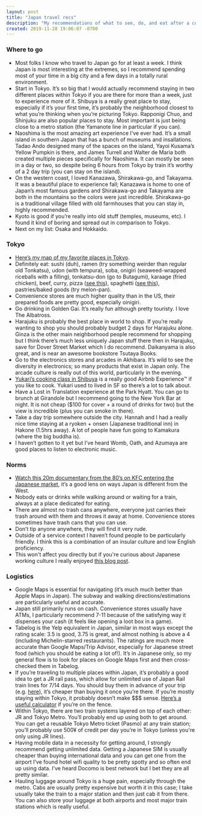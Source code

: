 ```yaml
---
layout: post
title: "Japan travel recs"
description: "My recommendations of what to see, do, and eat after a couple trips to Japan."
created: 2019-11-28 19:06:07 -0700
---
```

### Where to go

* Most folks I know who travel to Japan go for at least a week. I think Japan is most interesting at the extremes, so I recommend spending most of your time in a big city and a few days in a totally rural environment.
* Start in Tokyo. It’s so big that I would actually recommend staying in two different places within Tokyo if you are there for more than a week, just to experience more of it. Shibuya is a really great place to stay, especially if it’s your first time, it’s probably the neighborhood closest to what you’re thinking when you’re picturing Tokyo. Rapponigi  Chuo, and Shinjuku are also popular places to stay. Most important is just being close to a metro station (the Yamanote line in particular if you can).
* Naoshima is the most amazing art experience I’ve ever had. It’s a small island in southern Japan that has a bunch of museums and insallations. Tadao Ando designed many of the spaces on the island, Yayoi Kusama’s Yellow Pumpkin is there, and James Turrell and Walter de Maria both created multiple pieces specifically for Naoshima. It can mostly be seen in a day or two, so despite being 6 hours from Tokyo by train it’s worthy of a 2 day trip (you can stay on the island).
* On the western coast, I loved Kanazawa, Shirakawa-go, and Takayama. It was a beautiful place to experience fall; Kanazawa is home to one of Japan’s most famous gardens and Shirakawa-go and Takayama are both in the mountains so the colors were just incredible. Shirakawa-go is a traditional village filled with old farmhouses that you can stay in, highly recommended.
* Kyoto is good if you’re really into old stuff (temples, museums, etc). I found it kind of boring and spread out in comparison to Tokyo.
* Next on my list: Osaka and Hokkaido.

### Tokyo

* [Here’s my map of my favorite places in Tokyo](https://goo.gl/maps/B7TCB7d796fSre8N7). 
* Definitely eat: sushi (duh), ramen (try something weirder than regular old Tonkatsu), udon (with tempura), soba, onigiri (seaweed-wrapped riceballs with a filling), tonkatsu-don (go to Butagumi), karaage (fried chicken), beef, curry, pizza ([see this](https://www.eater.com/2017/2/21/14670944/best-pizza-tokyo-guide)), spaghetti ([see this](https://www.eater.com/2019/7/17/20683610/wafu-spaghetti-napolitan-tokyo-japan-best-pasta-dishes)), pastries/baked goods (try melon-pan).
* Convenience stores are much higher quality than in the US, their prepared foods are pretty good, especially oinigiri.
* Go drinking in Golden Gai. It’s really fun although pretty touristy. I love The Albatross.
* Harajuku is probably the best place in world to shop. If you’re really wanting to shop you should probably budget 2 days for Harajuku alone. Ginza is the other main neighborhood people recommend for shopping but I think there’s much less uniquely Japan stuff there then in Harajuku, save for Dover Street Market which I do recommend. Daikanyama is also great, and is near an awesome bookstore Tsutaya Books.
* Go to the electronics stores and arcades in Akhibara. It’s wild to see the diversity in electronics; so many products that exist in Japan only. The arcade culture is really out of this world, particularly in the evening.
* [Yukari’s cooking class in Shibuya](https://www.airbnb.com/experiences/27662) is a really good Airbnb Experience™ if you like to cook. Yukari used to lived in SF so there’s a lot to talk about. 
* Have a Lost in Translation experience at the Park Hyatt. You can go to brunch at Girandole but I recommend going to the New York Bar at night. It is not cheap ($100 for cover + a round of drinks for two) but the view is incredible (plus you can smoke in there).
* Take a day trip somewhere outside the city. Hannah and I had a really nice time staying at a ryoken + onsen (Japanese traditional inn) in Hakone (1.5hrs away). A lot of people have fun going to Kamakura (where the big buddha is).
* I haven’t gotten to it yet but I’ve heard Womb, Oath, and Azumaya are good places to listen to electronic music.

### Norms

* [Watch this 20m documentary from the 80’s on KFC entering the Japanese market](https://www.youtube.com/watch?v=uwwmKcFVji8), it’s a good lens on ways Japan is different from the West.
* Nobody eats or drinks while walking around or waiting for a train, always at a place dedicated for eating.
* There are almost no trash cans anywhere, everyone just carries their trash around with them and throws it away at home. Convenience stores sometimes have trash cans that you can use. 
* Don’t tip anyone anywhere, they will find it very rude. 
* Outside of a service context I haven’t found people to be particularly friendly. I think this is a combination of an insular culture and low English proficiency. 
* This won't affect you directly but if you're curious about Japanese working culture I really enjoyed [this blog post](https://www.kalzumeus.com/2014/11/07/doing-business-in-japan/).

### Logistics

* Google Maps is essential for navigating (it’s much much better than Apple Maps in Japan). The subway and walking directions/estimations are particularly useful and accurate.
* Japan still primarily runs on cash. Convenience stores usually have ATMs, I particularly recommend 7-11 because of the satisfying way it dispenses your cash (it feels like opening a loot box in a game).
* Tabelog is the Yelp equivalent in Japan, similar in most ways except the rating scale: 3.5 is good, 3.75 is great, and almost nothing is above a 4 (including Michelin-starred restaurants). The ratings are much more accurate than Google Maps/Trip Advisor, especially for Japanese street food (which you should be eating a lot of!). It’s in Japanese only, so my general flow is to look for places on Google Maps first and then cross-checked them in Tabelog.
* If you’re traveling to multiple places within Japan, it’s probably a good idea to get a JR rail pass, which allow for unlimited use of Japan Rail train lines for 7/14 days. You should buy them in advance of your trip (e.g. [here](https://japan-rail-pass.com/)), it’s cheaper than buying it once you’re there. If you’re mostly staying within Tokyo, it probably doesn’t make $$$ sense. [Here’s a useful calculator](https://www.japan-guide.com/railpass/) if you’re on the fence.
* Within Tokyo, there are two train systems layered on top of each other: JR and Tokyo Metro. You’ll probably end up using both to get around. You can get a reusable Tokyo Metro ticket (Pasmo) at any train station; you’ll probably use 500¥ of credit per day you’re in Tokyo (unless you're only using JR lines).
* Having mobile data in a necessity for getting around, I strongly recommend getting unlimited data. Getting a Japanese SIM is usually cheaper than buying international data and you can get one from the airport  I’ve found hotel wifi quality to be pretty spotty and so often end up using data. I’ve heard Docomo is best network but I bet they are all pretty similar.
* Hauling luggage around Tokyo is a huge pain, especially through the metro. Cabs are usually pretty expensive but worth it in this case; I take usually take the train to a major station and then just cab it from there. You can also store your luggage at both airports and most major train stations which is really useful.

